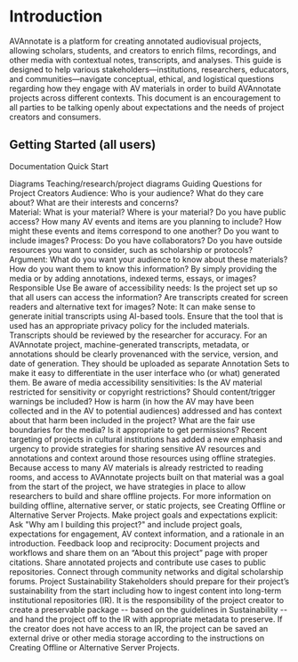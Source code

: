 

# Introduction
AVAnnotate is a platform for creating annotated audiovisual projects, allowing scholars, students, and creators to enrich films, recordings, and other media with contextual notes, transcripts, and analyses. This guide is designed to help various stakeholders—institutions, researchers, educators, and communities—navigate conceptual, ethical, and logistical questions regarding how they engage with AV materials in order to build AVAnnotate projects across different contexts. This document is an encouragement to all parties to be talking openly about expectations and the needs of project creators and consumers. 
## Getting Started (all users)
Documentation
Quick Start 

Diagrams
Teaching/research/project diagrams
Guiding Questions for Project Creators
Audience: Who is your audience? What do they care about? What are their interests and concerns?  
Material: What is your material? Where is your material? Do you have public access? How many AV events and items are you planning to include? How might these events and items correspond to one another? Do you want to include images?
Process: Do you have collaborators? Do you have outside resources you want to consider, such as scholarship or protocols?
Argument: What do you want your audience to know about these materials? How do you want them to know this information? By simply providing the media or by adding annotations, indexed terms, essays, or images? 
Responsible Use
Be aware of accessibility needs: Is the project set up so that all users can access the information? Are transcripts created for screen readers and alternative text for images? 
Note: It can make sense to generate initial transcripts using AI-based tools. Ensure that the tool that is used has an appropriate privacy policy for the included materials. Transcripts should be reviewed by the researcher for accuracy.  For an AVAnnotate project, machine-generated transcripts, metadata, or annotations should be clearly provenanced with the service, version, and date of generation. They should be uploaded as separate Annotation Sets to make it easy to differentiate in the user interface who (or what) generated them. 
Be aware of media accessibility sensitivities: Is the AV material restricted for sensitivity or copyright restrictions? Should content/trigger warnings be included? How is harm (in how the AV may have been collected and in the AV to potential audiences) addressed and has context about that harm been included in the project? What are the fair use boundaries for the media? Is it appropriate to get permissions? 
Recent targeting of projects in cultural institutions has added a new emphasis and urgency to provide strategies for sharing sensitive AV resources and annotations and context around those resources using offline strategies. Because access to many AV materials is already restricted to reading rooms, and access to AVAnnotate projects built on that material was a goal from the start of the project, we have strategies in place to allow researchers to build and share offline projects. For more information on building offline, alternative server, or static projects, see Creating Offline or Alternative Server Projects.
Make project goals and expectations explicit: Ask "Why am I building this project?" and include project goals, expectations for engagement, AV context information, and a rationale in an introduction. 
Feedback loop and reciprocity: Document projects and workflows and share them on an “About this project” page with proper citations. Share annotated projects and contribute use cases to public repositories. Connect through community networks and digital scholarship forums.
Project Sustainability
Stakeholders should prepare for their project’s sustainability from the start including how to ingest content into long-term institutional repositories (IR). It is the responsibility of the project creator to create a preservable package -- based on the guidelines in Sustainability -- and hand the project off to the IR with appropriate metadata to preserve. If the creator does not have access to an IR, the project can be saved an external drive or other media storage according to the instructions on  Creating Offline or Alternative Server Projects.
